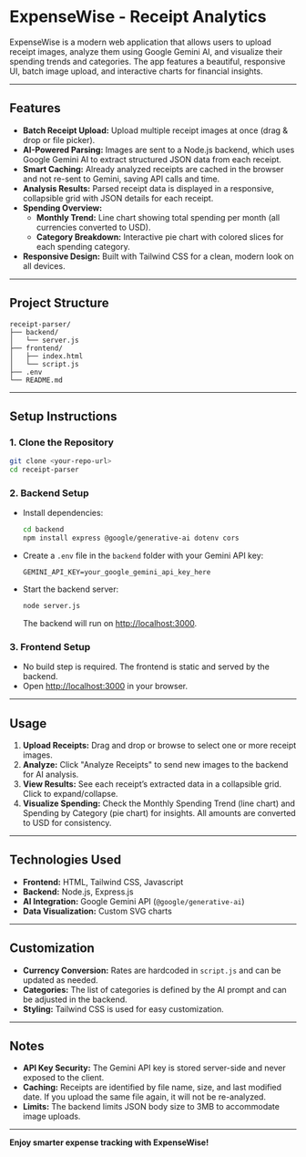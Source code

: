 # ExpenseWise - Receipt Analytics

ExpenseWise is a modern web application that allows users to upload receipt images, analyze them using Google Gemini AI, and visualize their spending trends and categories. The app features a beautiful, responsive UI, batch image upload, and interactive charts for financial insights.

---

## Features

- **Batch Receipt Upload:** Upload multiple receipt images at once (drag & drop or file picker).
- **AI-Powered Parsing:** Images are sent to a Node.js backend, which uses Google Gemini AI to extract structured JSON data from each receipt.
- **Smart Caching:** Already analyzed receipts are cached in the browser and not re-sent to Gemini, saving API calls and time.
- **Analysis Results:** Parsed receipt data is displayed in a responsive, collapsible grid with JSON details for each receipt.
- **Spending Overview:**
  - **Monthly Trend:** Line chart showing total spending per month (all currencies converted to USD).
  - **Category Breakdown:** Interactive pie chart with colored slices for each spending category.
- **Responsive Design:** Built with Tailwind CSS for a clean, modern look on all devices.

---

## Project Structure

```
receipt-parser/
├── backend/
│   └── server.js
├── frontend/
│   ├── index.html
│   └── script.js
├── .env
└── README.md
```

---

## Setup Instructions

### 1. Clone the Repository

```sh
git clone <your-repo-url>
cd receipt-parser
```

### 2. Backend Setup

- Install dependencies:

  ```sh
  cd backend
  npm install express @google/generative-ai dotenv cors
  ```

- Create a `.env` file in the `backend` folder with your Gemini API key:

  ```
  GEMINI_API_KEY=your_google_gemini_api_key_here
  ```

- Start the backend server:

  ```sh
  node server.js
  ```

  The backend will run on [http://localhost:3000](http://localhost:3000).

### 3. Frontend Setup

- No build step is required. The frontend is static and served by the backend.
- Open [http://localhost:3000](http://localhost:3000) in your browser.

---

## Usage

1. **Upload Receipts:** Drag and drop or browse to select one or more receipt images.
2. **Analyze:** Click "Analyze Receipts" to send new images to the backend for AI analysis.
3. **View Results:** See each receipt’s extracted data in a collapsible grid. Click to expand/collapse.
4. **Visualize Spending:** Check the Monthly Spending Trend (line chart) and Spending by Category (pie chart) for insights. All amounts are converted to USD for consistency.

---

## Technologies Used

- **Frontend:** HTML, Tailwind CSS, Javascript
- **Backend:** Node.js, Express.js
- **AI Integration:** Google Gemini API (`@google/generative-ai`)
- **Data Visualization:** Custom SVG charts

---

## Customization

- **Currency Conversion:** Rates are hardcoded in `script.js` and can be updated as needed.
- **Categories:** The list of categories is defined by the AI prompt and can be adjusted in the backend.
- **Styling:** Tailwind CSS is used for easy customization.

---

## Notes

- **API Key Security:** The Gemini API key is stored server-side and never exposed to the client.
- **Caching:** Receipts are identified by file name, size, and last modified date. If you upload the same file again, it will not be re-analyzed.
- **Limits:** The backend limits JSON body size to 3MB to accommodate image uploads.

---

**Enjoy smarter expense tracking with ExpenseWise!**
